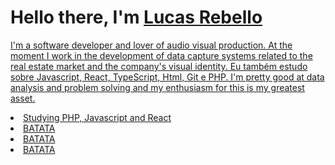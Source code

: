 <h1>Hello there, I'm <a href="">Lucas Rebello</h1>
I'm a software developer and lover of audio visual production. At the moment I work in the development of data capture systems related to the real estate market and the company's visual identity. Eu também estudo sobre Javascript, React, TypeScript, Html, Git e PHP. I'm pretty good at data analysis and problem solving and my enthusiasm for this is my greatest asset.
<p></p>

<table>
  <li>Studying PHP, Javascript and React</li>
  <li>BATATA</li>
  <li>BATATA</li>
  <li>BATATA</li>
</table>
